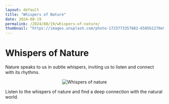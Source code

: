 ```yaml
---
layout: default
title: "Whispers of Nature"
date: 2024-08-19
permalink: /2024/08/19/whispers-of-nature/
thumbnail: "https://images.unsplash.com/photo-1723773357882-6505b1270e90?q=80&w=1964&auto=format&fit=crop&ixlib=rb-4.0.3&ixid=M3wxMjA3fDB8MHxwaG90by1wYWdlfHx8fGVufDB8fHx8fA%3D%3D"
---
```


# Whispers of Nature

Nature speaks to us in subtle whispers, inviting us to listen and connect with its rhythms.

<div style="text-align: center;">
    <img src="https://images.unsplash.com/photo-1723773357882-6505b1270e90?q=80&w=1964&auto=format&fit=crop&ixlib=rb-4.0.3&ixid=M3wxMjA3fDB8MHxwaG90by1wYWdlfHx8fGVufDB8fHx8fA%3D%3D" alt="Whispers of nature" title="Whispers of nature" style="max-width: 100%; max-height: 800px; width: auto; height: auto;" />
</div>

Listen to the whispers of nature and find a deep connection with the natural world.
